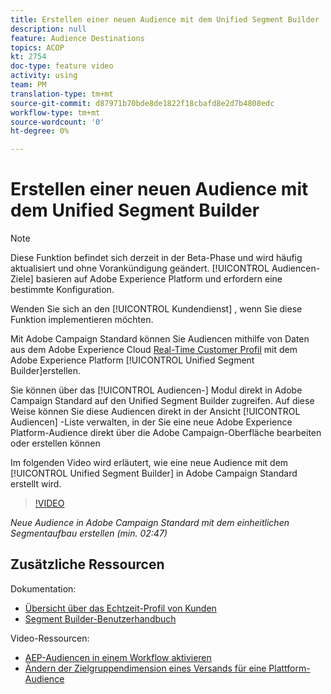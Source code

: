 ```yaml
---
title: Erstellen einer neuen Audience mit dem Unified Segment Builder
description: null
feature: Audience Destinations
topics: ACOP
kt: 2754
doc-type: feature video
activity: using
team: PM
translation-type: tm+mt
source-git-commit: d87971b70bde8de1822f18cbafd8e2d7b4808edc
workflow-type: tm+mt
source-wordcount: '0'
ht-degree: 0%

---
```



# Erstellen einer neuen Audience mit dem Unified Segment Builder

>[!NOTE]
>
>Diese Funktion befindet sich derzeit in der Beta-Phase und wird häufig aktualisiert und ohne Vorankündigung geändert. [!UICONTROL Audiencen-Ziele] basieren auf Adobe Experience Platform und erfordern eine bestimmte Konfiguration.
>
>Wenden Sie sich an den [!UICONTROL Kundendienst] , wenn Sie diese Funktion implementieren möchten.

Mit Adobe Campaign Standard können Sie Audiencen mithilfe von Daten aus dem Adobe Experience Cloud [Real-Time Customer Profil](https://docs.adobe.com/content/help/en/platform-learn/tutorials/profiles/understanding-the-real-time-customer-profile.html) mit dem Adobe Experience Platform [!UICONTROL Unified Segment Builder]erstellen.

Sie können über das [!UICONTROL Audiencen-] Modul direkt in Adobe Campaign Standard auf den Unified Segment Builder  zugreifen. Auf diese Weise können Sie diese Audiencen direkt in der Ansicht [!UICONTROL Audiencen] -Liste verwalten, in der Sie eine neue Adobe Experience Platform-Audience direkt über die Adobe Campaign-Oberfläche bearbeiten oder erstellen können

Im folgenden Video wird erläutert, wie eine neue Audience mit dem [!UICONTROL Unified Segment Builder] in Adobe Campaign Standard erstellt wird.

>[!VIDEO](https://video.tv.adobe.com/v/27638?quality=12)

*Neue Audience in Adobe Campaign Standard mit dem einheitlichen Segmentaufbau erstellen (min. 02:47)*

## Zusätzliche Ressourcen

Dokumentation:

* [Übersicht über das Echtzeit-Profil von Kunden](https://www.adobe.io/apis/experienceplatform/home/profile-identity-segmentation/profile-identity-segmentation-services.html#!api-specification/markdown/narrative/technical_overview/unified_profile_architectural_overview/unified_profile_architectural_overview.md)
* [Segment Builder-Benutzerhandbuch](https://www.adobe.io/apis/experienceplatform/home/profile-identity-segmentation/profile-identity-segmentation-services.html#!api-specification/markdown/narrative/technical_overview/segmentation/segment-builder-guide.md)

Video-Ressourcen:

* [AEP-Audiencen in einem Workflow aktivieren](/help/profiles-and-audiences/audience-destinations/activating-aep-audiences.md)
* [Ändern der Zielgruppendimension eines Versands für eine Plattform-Audience](/help/profiles-and-audiences/audience-destinations/changing-targeting-dimension.md)
